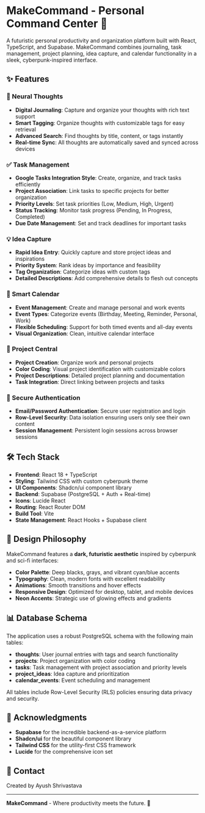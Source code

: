# MakeCommand - Personal Command Center 🚀

A futuristic personal productivity and organization platform built with React, TypeScript, and Supabase. MakeCommand combines journaling, task management, project planning, idea capture, and calendar functionality in a sleek, cyberpunk-inspired interface.

## ✨ Features

### 🧠 Neural Thoughts
- **Digital Journaling**: Capture and organize your thoughts with rich text support
- **Smart Tagging**: Organize thoughts with customizable tags for easy retrieval
- **Advanced Search**: Find thoughts by title, content, or tags instantly
- **Real-time Sync**: All thoughts are automatically saved and synced across devices

### ✅ Task Management
- **Google Tasks Integration Style**: Create, organize, and track tasks efficiently
- **Project Association**: Link tasks to specific projects for better organization
- **Priority Levels**: Set task priorities (Low, Medium, High, Urgent)
- **Status Tracking**: Monitor task progress (Pending, In Progress, Completed)
- **Due Date Management**: Set and track deadlines for important tasks

### 💡 Idea Capture
- **Rapid Idea Entry**: Quickly capture and store project ideas and inspirations
- **Priority System**: Rank ideas by importance and feasibility
- **Tag Organization**: Categorize ideas with custom tags
- **Detailed Descriptions**: Add comprehensive details to flesh out concepts

### 📅 Smart Calendar
- **Event Management**: Create and manage personal and work events
- **Event Types**: Categorize events (Birthday, Meeting, Reminder, Personal, Work)
- **Flexible Scheduling**: Support for both timed events and all-day events
- **Visual Organization**: Clean, intuitive calendar interface

### 🎯 Project Central
- **Project Creation**: Organize work and personal projects
- **Color Coding**: Visual project identification with customizable colors
- **Project Descriptions**: Detailed project planning and documentation
- **Task Integration**: Direct linking between projects and tasks

### 🔐 Secure Authentication
- **Email/Password Authentication**: Secure user registration and login
- **Row-Level Security**: Data isolation ensuring users only see their own content
- **Session Management**: Persistent login sessions across browser sessions

## 🛠 Tech Stack

- **Frontend**: React 18 + TypeScript
- **Styling**: Tailwind CSS with custom cyberpunk theme
- **UI Components**: Shadcn/ui component library
- **Backend**: Supabase (PostgreSQL + Auth + Real-time)
- **Icons**: Lucide React
- **Routing**: React Router DOM
- **Build Tool**: Vite
- **State Management**: React Hooks + Supabase client

## 🎨 Design Philosophy

MakeCommand features a **dark, futuristic aesthetic** inspired by cyberpunk and sci-fi interfaces:

- **Color Palette**: Deep blacks, grays, and vibrant cyan/blue accents
- **Typography**: Clean, modern fonts with excellent readability
- **Animations**: Smooth transitions and hover effects
- **Responsive Design**: Optimized for desktop, tablet, and mobile devices
- **Neon Accents**: Strategic use of glowing effects and gradients

## 📊 Database Schema

The application uses a robust PostgreSQL schema with the following main tables:

- **thoughts**: User journal entries with tags and search functionality
- **projects**: Project organization with color coding
- **tasks**: Task management with project association and priority levels
- **project_ideas**: Idea capture and prioritization
- **calendar_events**: Event scheduling and management

All tables include Row-Level Security (RLS) policies ensuring data privacy and security.

## 🙏 Acknowledgments

- **Supabase** for the incredible backend-as-a-service platform
- **Shadcn/ui** for the beautiful component library
- **Tailwind CSS** for the utility-first CSS framework
- **Lucide** for the comprehensive icon set

## 📧 Contact

Created by Ayush Shrivastava

---

**MakeCommand** - Where productivity meets the future. 🌟
